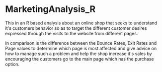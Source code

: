 # MarketingAnalysis_R

This in an R based analysis about an online shop that seeks to understand it's customers behavior so as to target the different customer desires expressed through the visits to the website from different pages.

In comparison is the difference between the Bounce Rates, Exit Rates and Page values to determine which page is most affected and give advice on how to manage such a problem and help the shop increase it's sales by encouraging the customers go to the main page which has the purchase option.
